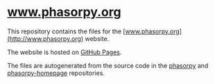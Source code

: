 # www.phasorpy.org

This repository contains the files for the [www.phasorpy.org](http://www.phasorpy.org) website.

The website is hosted on [GitHub Pages](https://pages.github.com).

The files are autogenerated from the source code in the [phasorpy](https://github.com/phasorpy/phasorpy) and [phasorpy-homepage](https://github.com/phasorpy/phasorpy-homepage) repositories.
